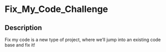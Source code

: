 # Fix_My_Code_Challenge

## Description
Fix my code is a new type of project, where we’ll jump into an existing code base and fix it!
